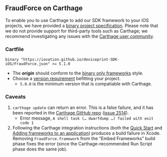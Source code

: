 ## FraudForce on Carthage

To enable you to use Carthage to add our SDK framework to your iOS projects, we have provided a [binary project specification](https://iovation.github.io/deviceprint-SDK-iOS/FraudForce.json). Please note that we do not provide support for third-party tools such as Carthage; we recommend investigating any issues with the [Carthage user community](https://github.com/Carthage/Carthage/issues).

### Cartfile

`binary "https://iovation.github.io/deviceprint-SDK-iOS/FraudForce.json" >= 5.1.0`

* The **_origin_** should conform to the [binary only frameworks](https://github.com/Carthage/Carthage/blob/master/Documentation/Artifacts.md#binary-only-frameworks) style.
* Choose a [version requirement](https://github.com/Carthage/Carthage/blob/master/Documentation/Artifacts.md#version-requirement) befitting your project.
    * `5.0.0` is the minimum version that is compatiable with Carthage.

### Caveats
1. `carthage update` can return an error. This is a false failure, and it has been reported in the [Carthage GitHub repo](https://github.com/Carthage/Carthage) ([issue 2514](https://github.com/Carthage/Carthage/issues/2514)).
    * Error message, `A shell task (… dwarfdump …) failed with exit code 1`
2. Following the Carthage integration instructions (both the [Quick Start](https://github.com/Carthage/Carthage#quick-start) and [Adding frameworks to an application](https://github.com/Carthage/Carthage#adding-frameworks-to-an-application)) produces a build failure in Xcode. Removing `FraudForce.framework` from the “Embed Frameworks” build phase fixes the error (since the Carthage-recommended Run Script phase does the same job).
